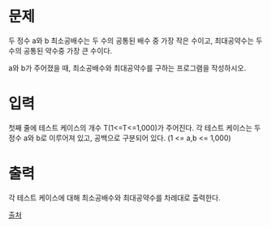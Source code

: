 # 문제
두 정수 a와 b 최소공배수는 두 수의 공통된 배수 중 가장 작은 수이고, 최대공약수는 두 수의 공통된 약수중 가장 큰 수이다.

a와 b가 주어졌을 때, 최소공배수와 최대공약수를 구하는 프로그램을 작성하시오.

# 입력
첫째 줄에 테스트 케이스의 개수 T(1<=T<=1,000)가 주어진다. 각 테스트 케이스는 두 정수 a와 b로 이루어져 있고, 공백으로 구분되어 있다. (1 <= a,b <= 1,000)

# 출력
각 테스트 케이스에 대해 최소공배수와 최대공약수를 차례대로 출력한다.



[출처](https://www.acmicpc.net/problem/2702)

